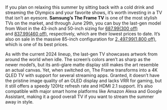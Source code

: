 If you plan on relaxing this summer by sitting back with a cold drink and streaming the Olympics and your favorite shows, it’s worth investing in a TV that isn’t an eyesore. **Samsung’s The Frame TV** is one of the most stylish TVs on the market, and through June 29th, you can buy the last-gen model from Woot in the 43-inch and 50-inch sizing for [$687.99 ($300 off)](https://www.anrdoezrs.net/links/8836598/type/dlg/https://electronics.woot.com/offers/new-samsung-qled-the-frame-tv-previous-model-4?ref=w_cnt_wp_0_4) and [$837.99 ($460 off)](https://www.anrdoezrs.net/links/8836598/type/dlg/https://electronics.woot.com/offers/new-samsung-qled-the-frame-tv-previous-model-4?ref=w_cnt_wp_0_4), respectively, which are their lowest prices to date. It’s also on sale in the massive 85-inch configuration for [$2,497.99 ($1,800 off)](https://www.anrdoezrs.net/links/8836598/type/dlg/https://electronics.woot.com/offers/new-samsung-qled-the-frame-tv-previous-model-4?ref=w_cnt_wp_0_4), which is one of its best prices.

As with the current 2024 lineup, the last-gen TV showcases artwork from around the world when idle. The screen’s colors aren’t as sharp as the newer model’s, but its anti-glare matte display still makes the art resemble an actual canvas. Yet, when switched on, The Frame transforms into a 4K QLED TV with support for several streaming apps. Granted, it doesn’t have the pristine image quality of an OLED display and lacks VRR for gaming, but it still offers a speedy 120Hz refresh rate and HDMI 2.1 support. It’s also compatible with major smart home platforms like Amazon Alexa and Google Assistant, making it a good overall TV if you want to stream the summer away in style.
